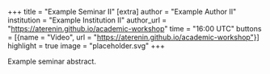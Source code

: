 +++
title = "Example Seminar II"
[extra]
author = "Example Author II"
institution = "Example Institution II"
author_url = "https://aterenin.github.io/academic-workshop"
time = "16:00 UTC"
buttons = [{name = "Video", url = "https://aterenin.github.io/academic-workshop"}]
highlight = true
image = "placeholder.svg"
+++

Example seminar abstract.

